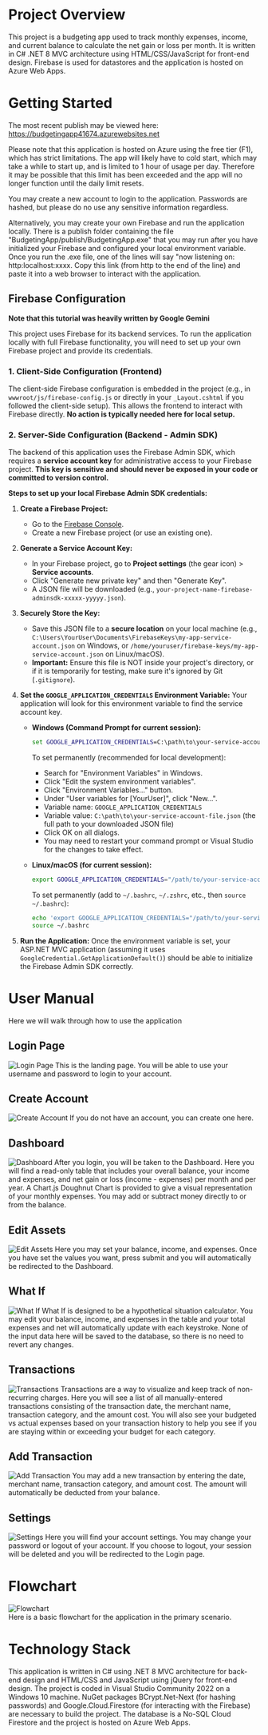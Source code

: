 # Project Overview
This project is a budgeting app used to track monthly expenses, income, and current balance to calculate the net gain or loss per month. It is written in C# .NET 8 MVC architecture using HTML/CSS/JavaScript for front-end design. Firebase is used for datastores and the application is hosted on Azure Web Apps.

# Getting Started
The most recent publish may be viewed here: https://budgetingapp41674.azurewebsites.net  
  
Please note that this application is hosted on Azure using the free tier (F1), which has strict limitations. The app will likely have to cold start, which may take a while to start up, and is limited to 1 hour of usage per day. Therefore it may be possible
 that this limit has been exceeded and the app will no longer function until the daily limit resets. 
   
  You may create a new account to login to the application. Passwords are hashed, but please do no use any sensitive information regardless.

Alternatively, you may create your own Firebase and run the application locally. There is a publish folder containing the file "BudgetingApp/publish/BudgetingApp.exe" that you may run after you have initialized your Firebase and configured your local environment variable. Once you run the .exe file, one of the lines will say "now listening on: http:localhost:xxxx. Copy this link (from http to the end of the line) and paste it into a web browser to interact with the application.

## Firebase Configuration
**Note that this tutorial was heavily written by Google Gemini**

This project uses Firebase for its backend services. To run the application locally with full Firebase functionality, you will need to set up your own Firebase project and provide its credentials.

### 1. Client-Side Configuration (Frontend)

The client-side Firebase configuration is embedded in the project (e.g., in `wwwroot/js/firebase-config.js` or directly in your `_Layout.cshtml` if you followed the client-side setup). This allows the frontend to interact with Firebase directly. **No action is typically needed here for local setup.**

### 2. Server-Side Configuration (Backend - Admin SDK)

The backend of this application uses the Firebase Admin SDK, which requires a **service account key** for administrative access to your Firebase project. **This key is sensitive and should never be exposed in your code or committed to version control.**

**Steps to set up your local Firebase Admin SDK credentials:**

1.  **Create a Firebase Project:**
    * Go to the [Firebase Console](https://console.firebase.google.com/).
    * Create a new Firebase project (or use an existing one).

2.  **Generate a Service Account Key:**
    * In your Firebase project, go to **Project settings** (the gear icon) > **Service accounts**.
    * Click "Generate new private key" and then "Generate Key".
    * A JSON file will be downloaded (e.g., `your-project-name-firebase-adminsdk-xxxxx-yyyyy.json`).

3.  **Securely Store the Key:**
    * Save this JSON file to a **secure location** on your local machine (e.g., `C:\Users\YourUser\Documents\FirebaseKeys\my-app-service-account.json` on Windows, or `/home/youruser/firebase-keys/my-app-service-account.json` on Linux/macOS).
    * **Important:** Ensure this file is NOT inside your project's directory, or if it is temporarily for testing, make sure it's ignored by Git (`.gitignore`).

4.  **Set the `GOOGLE_APPLICATION_CREDENTIALS` Environment Variable:**
    Your application will look for this environment variable to find the service account key.

    * **Windows (Command Prompt for current session):**
        ```cmd
        set GOOGLE_APPLICATION_CREDENTIALS=C:\path\to\your-service-account-file.json
        ```
        To set permanently (recommended for local development):
        * Search for "Environment Variables" in Windows.
        * Click "Edit the system environment variables".
        * Click "Environment Variables..." button.
        * Under "User variables for [YourUser]", click "New...".
        * Variable name: `GOOGLE_APPLICATION_CREDENTIALS`
        * Variable value: `C:\path\to\your-service-account-file.json` (the full path to your downloaded JSON file)
        * Click OK on all dialogs.
        * You may need to restart your command prompt or Visual Studio for the changes to take effect.

    * **Linux/macOS (for current session):**
        ```bash
        export GOOGLE_APPLICATION_CREDENTIALS="/path/to/your-service-account-file.json"
        ```
        To set permanently (add to `~/.bashrc`, `~/.zshrc`, etc., then `source ~/.bashrc`):
        ```bash
        echo 'export GOOGLE_APPLICATION_CREDENTIALS="/path/to/your-service-account-file.json"' >> ~/.bashrc
        source ~/.bashrc
        ```

5.  **Run the Application:**
    Once the environment variable is set, your ASP.NET MVC application (assuming it uses `GoogleCredential.GetApplicationDefault()`) should be able to initialize the Firebase Admin SDK correctly.

# User Manual
Here we will walk through how to use the application
## Login Page
![Login Page](Demo%20Screenshots/Login.png)
This is the landing page. You will be able to use your username and password to login to your account.

## Create Account
![Create Account](Demo%20Screenshots/Create%20Account.png)
If you do not have an account, you can create one here.

## Dashboard
![Dashboard](Demo%20Screenshots/Dashboard.png)
After you login, you will be taken to the Dashboard. Here you will find a read-only table that includes your overall balance, your income and expenses, and net gain or loss (income - expenses) per month and per year.
A Chart.js Doughnut Chart is provided to give a visual representation of your monthly expenses.
You may add or subtract money directly to or from the balance.

## Edit Assets
![Edit Assets](Demo%20Screenshots/Edit%20Assets.png)
Here you may set your balance, income, and expenses. Once you have set the values you want, press submit and you will automatically be redirected to the Dashboard.

## What If
![What If](Demo%20Screenshots/What%20If.png)
What If is designed to be a hypothetical situation calculator. You may edit your balance, income, and expenses in the table and your total expenses and net will automatically update with each keystroke. 
None of the input data here will be saved to the database, so there is no need to revert any changes.

## Transactions
![Transactions](Demo%20Screenshots/Transactions.png)
Transactions are a way to visualize and keep track of non-recurring charges. Here you will see a list of all manually-entered transactions consisting of the transaction date, the merchant name, transaction category, and the amount cost. 
You will also see your budgeted vs actual expenses based on your transaction history to help you see if you are staying within or exceeding your budget for each category.

## Add Transaction
![Add Transaction](Demo%20Screenshots/Add%20Transaction.png)
You may add a new transaction by entering the date, merchant name, transaction category, and amount cost. The amount will automatically be deducted from your balance.

## Settings
![Settings](Demo%20Screenshots/Settings.png)
Here you will find your account settings. You may change your password or logout of your account. If you choose to logout, your session will be deleted and you will be redirected to the Login page.

# Flowchart
![Flowchart ](Demo%20Screenshots/Flowchart%20(Primary%20Scenario).png)  
Here is a basic flowchart for the application in the primary scenario.

# Technology Stack
This application is written in C# using .NET 8 MVC architecture for back-end design and HTML/CSS and JavaScript using jQuery for front-end design. The project is coded in Visual Studio Community 2022 on a Windows 10 machine. NuGet packages BCrypt.Net-Next (for hashing passwords) and Google.Cloud.Firestore (for interacting with the Firebase) are necessary to build the project. The database is a No-SQL Cloud Firestore and the project is hosted on Azure Web Apps.
